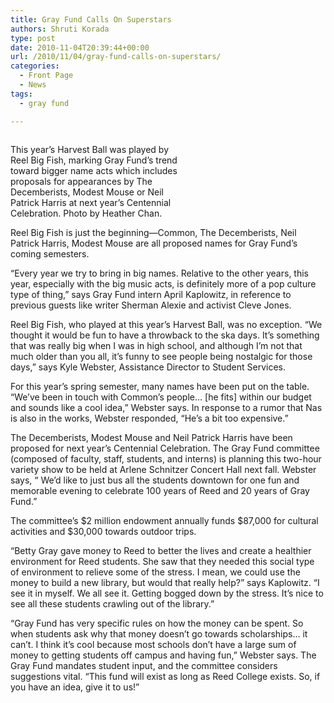 ```yaml
---
title: Gray Fund Calls On Superstars
authors: Shruti Korada
type: post
date: 2010-11-04T20:39:44+00:00
url: /2010/11/04/gray-fund-calls-on-superstars/
categories:
  - Front Page
  - News
tags:
  - gray fund

---
```

<div id="attachment_458" style="width: 270px" class="wp-caption alignleft">
  <a href="https://i2.wp.com/www.reedquest.org/wp-content/uploads/2010/11/Harvest-Ball.jpg"><img class="size-full wp-image-458   " title="Harvest Ball" src="https://i2.wp.com/www.reedquest.org/wp-content/uploads/2010/11/Harvest-Ball.jpg?resize=260%2C173" alt="" data-recalc-dims="1" /></a>
  
  <p class="wp-caption-text">
    This year’s Harvest Ball was played by Reel Big Fish, marking Gray Fund’s trend toward bigger name acts which includes proposals for appearances by The Decemberists, Modest Mouse or Neil Patrick Harris at next year’s Centennial Celebration. Photo by Heather Chan.
  </p>
</div>

Reel Big Fish is just the beginning—Common, The Decemberists, Neil Patrick Harris, Modest Mouse are all proposed names for Gray Fund’s coming semesters.

“Every year we try to bring in big names. Relative to the other years, this year, especially with the big music acts, is definitely more of a pop culture type of thing,” says Gray Fund intern April Kaplowitz, in reference to previous guests like writer Sherman Alexie and activist Cleve Jones.

Reel Big Fish, who played at this year’s Harvest Ball, was no exception. “We thought it would be fun to have a throwback to the ska days. It’s something that was really big when I was in high school, and although I’m not that much older than you all, it’s funny to see people being nostalgic for those days,” says Kyle Webster, Assistance Director to Student Services.

For this year’s spring semester, many names have been put on the table. “We’ve been in touch with Common’s people… [he fits] within our budget and sounds like a cool idea,” Webster says. In response to a rumor that Nas is also in the works, Webster responded, “He’s a bit too expensive.”

The Decemberists, Modest Mouse and Neil Patrick Harris have been proposed for next year’s Centennial Celebration. The Gray Fund committee (composed of faculty, staff, students, and interns) is planning this two-hour variety show to be held at Arlene Schnitzer Concert Hall next fall. Webster says, “ We’d like to just bus all the students downtown for one fun and memorable evening to celebrate 100 years of Reed and 20 years of Gray Fund.”

The committee’s $2 million endowment annually funds $87,000 for cultural activities and $30,000 towards outdoor trips.

“Betty Gray gave money to Reed to better the lives and create a healthier environment for Reed students. She saw that they needed this social type of environment to relieve some of the stress. I mean, we could use the money to build a new library, but would that really help?” says Kaplowitz. “I see it in myself. We all see it. Getting bogged down by the stress. It’s nice to see all these students crawling out of the library.”

“Gray Fund has very specific rules on how the money can be spent. So when students ask why that money doesn’t go towards scholarships&#8230; it can’t. I think it’s cool because most schools don’t have a large sum of money to getting students off campus and having fun,” Webster says. The Gray Fund mandates student input, and the committee considers suggestions vital. “This fund will exist as long as Reed College exists. So, if you have an idea, give it to us!”